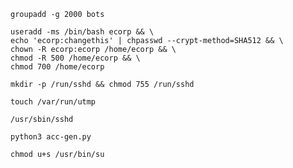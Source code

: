     groupadd -g 2000 bots

    useradd -ms /bin/bash ecorp && \
    echo 'ecorp:changethis' | chpasswd --crypt-method=SHA512 && \
    chown -R ecorp:ecorp /home/ecorp && \
    chmod -R 500 /home/ecorp && \
    chmod 700 /home/ecorp

    mkdir -p /run/sshd && chmod 755 /run/sshd

    touch /var/run/utmp 

    /usr/sbin/sshd 

    python3 acc-gen.py

    chmod u+s /usr/bin/su